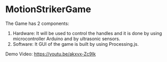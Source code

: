 # MotionStrikerGame

The Game has 2 components:
1. Hardware: It will be used to control the handles and it is done by using microcontroller Arduino and by ultrasonic sensors.
2. Software: It GUI of the game is built by using Processing.js.

Demo Video: https://youtu.be/akxvx-Zc9Ik

